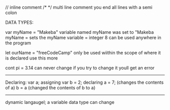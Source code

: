 // inline comment
/* */ multi line comment
you end all lines with a semi colon

DATA TYPES:

var myName = "Makeba" variable named myName was set to "Makeba
myName = sets the myName variable = integer 8 
can be used anywhere in the program

let ourName = "freeCodeCamp" 
only be used wiithin the scope of where it is declared
use this more

cont pi = 3.14
can never change
if you try to change it youll get an error

_____________________

Declaring:
var a; assigning
var b = 2; declaring
a = 7; (changes the contents of a)
b = a (changed the contents of b to a)

_____
dynamic langaugel; a variable data type can change